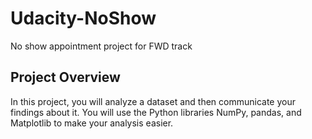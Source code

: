# Udacity-NoShow
No show appointment project for FWD track

## Project Overview
In this project, you will analyze a dataset and then communicate your findings about it. You will use the Python libraries NumPy, pandas, and Matplotlib to make your analysis easier.
